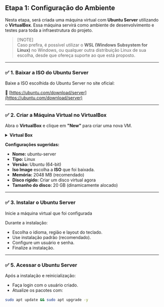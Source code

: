 ## Etapa 1: Configuração do Ambiente

Nesta etapa, será criada uma máquina virtual com **Ubuntu Server** utilizando o **VirtualBox**. Essa máquina servirá como ambiente de desenvolvimento e testes para toda a infraestrutura do projeto.


> [!NOTE]\
> Caso prefira, é possível utilizar o **WSL (Windows Subsystem for Linux)** no Windows, ou qualquer outra distribuição Linux de sua escolha, desde que ofereça suporte ao que está proposto.
---

### ✅ 1. Baixar a ISO do Ubuntu Server

Baixe a ISO escolhida do Ubuntu Server no site oficial:

🔗 [https://ubuntu.com/download/server](https://ubuntu.com/download/server)

---

### ✅ 2. Criar a Máquina Virtual no VirtualBox

Abra o **VirtualBox** e clique em **"New"** para criar uma nova VM.

<details>
    <summary><b>Virtual Box</b></summary>
    <img src="/assets/virtual-box.png" width="700px" alt="Categorias">
</details>

**Configurações sugeridas:**

- **Nome:** ubuntu-server
- **Tipo:** Linux
- **Versão:** Ubuntu (64-bit)
- **Iso Image** escolha a **ISO** que foi baixada.
- **Memória:** 2048 MB (recomendado)
- **Disco rígido:** Criar um disco virtual agora
- **Tamanho do disco:** 20 GB (dinamicamente alocado)

---

### ✅ 3. Instalar o Ubuntu Server
Inicie a máquina virtual que foi configurada

Durante a instalação:
- Escolha o idioma, região e layout do teclado.
- Use instalação padrão (recomendado).
- Configure um usuário e senha.
- Finalize a instalação.

---

### ✅ 5. Acessar o Ubuntu Server

Após a instalação e reinicialização:
- Faça login com o usuário criado.
- Atualize os pacotes com:

```bash
sudo apt update && sudo apt upgrade -y
